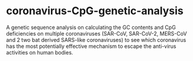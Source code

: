 # coronavirus-CpG-genetic-analysis
A genetic sequence analysis on calculating the GC contents and CpG deficiencies on multiple coronaviruses (SAR-CoV, SAR-CoV-2, MERS-CoV and 2 two bat derived SARS-like coronaviruses) to see which coronavirus has the most potentially effective mechanism to escape the anti-virus activities on human bodies.
